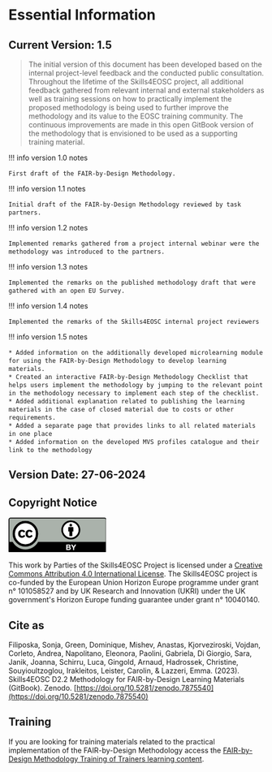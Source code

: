 # Essential Information

## Current Version: 1.5

> The initial version of this document has been developed based on the internal project-level feedback and the conducted public consultation.  Throughout the lifetime of the Skills4EOSC project, all additional feedback gathered from relevant internal and external stakeholders as well as training sessions on how to practically implement the proposed methodology is being used to further improve the methodology and its value to the EOSC training community. The continuous improvements are made in this open GitBook version of the methodology that is envisioned to be used as a supporting training material.

!!! info version 1.0 notes

    First draft of the FAIR-by-Design Methodology.

!!! info version 1.1 notes

    Initial draft of the FAIR-by-Design Methodology reviewed by task partners.

!!! info version 1.2 notes

    Implemented remarks gathered from a project internal webinar were the methodology was introduced to the partners.

!!! info version 1.3 notes

    Implemented the remarks on the published methodology draft that were gathered with an open EU Survey. 

!!! info version 1.4 notes

    Implemented the remarks of the Skills4EOSC internal project reviewers

!!! info version 1.5 notes

    * Added information on the additionally developed microlearning module for using the FAIR-by-Design Methodology to develop learning materials. 
    * Created an interactive FAIR-by-Design Methodology Checklist that helps users implement the methodology by jumping to the relevant point in the methodology necessary to implement each step of the checklist.
    * Added additional explanation related to publishing the learning materials in the case of closed material due to costs or other requirements.
    * Added a separate page that provides links to all related materials in one place
    * Added information on the developed MVS profiles catalogue and their link to the methodology



## Version Date: 27-06-2024

## Copyright Notice

![CC-BY 4.0 license logo](./attachments/CC-BY_large.png)

This work by Parties of the Skills4EOSC Project is licensed under a [Creative Commons Attribution 4.0 International License](http://creativecommons.org/licenses/by/4.0/). The Skills4EOSC project is co-funded by the European Union Horizon Europe programme under grant n° 101058527 and by UK Research and Innovation (UKRI) under the UK government's Horizon Europe funding guarantee under grant n° 10040140.

## Cite as
Filiposka, Sonja, Green, Dominique, Mishev, Anastas, Kjorveziroski, Vojdan, Corleto, Andrea, Napolitano, Eleonora, Paolini, Gabriela, Di Giorgio, Sara, Janik, Joanna, Schirru, Luca, Gingold, Arnaud, Hadrossek, Christine, Souyioultzoglou, Irakleitos, Leister, Carolin, & Lazzeri, Emma. (2023). Skills4EOSC D2.2 Methodology for FAIR-by-Design Learning Materials (GitBook). Zenodo. [https://doi.org/10.5281/zenodo.7875540](https://doi.org/10.5281/zenodo.7875540)

## Training

If you are looking for training materials related to the practical implementation of the FAIR-by-Design Methodology access the [FAIR-by-Design Methodology Training of Trainers learning content](https://fair-by-design-methodology.github.io/FAIR-by-Design_ToT/latest/). 

